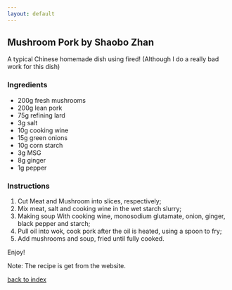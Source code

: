 ```yaml
---
layout: default
---
```


<!---
This is a comment. Note the triple dash to start, but double to end
-->

## Mushroom Pork by Shaobo Zhan

<!---
Put your name or github username somewhere
-->

A typical Chinese homemade dish using fired! (Although I do a really bad work for this dish)

### Ingredients
- 200g fresh mushrooms
- 200g lean pork
- 75g refining lard
- 3g salt
- 10g cooking wine
- 15g green onions
- 10g corn starch
- 3g MSG
- 8g ginger
- 1g pepper

### Instructions
1. Cut Meat and Mushroom into slices, respectively;
2. Mix meat, salt and cooking wine in the wet starch slurry;
3. Making soup With cooking wine, monosodium glutamate, onion, ginger, black pepper and starch;
4. Pull oil into wok, cook pork after the oil is heated, using a spoon to fry;
5. Add mushrooms and soup, fried until fully cooked.

Enjoy!

Note: The recipe is get from the website.

<!--
Keep this link to return to the index
-->
[back to index](../)